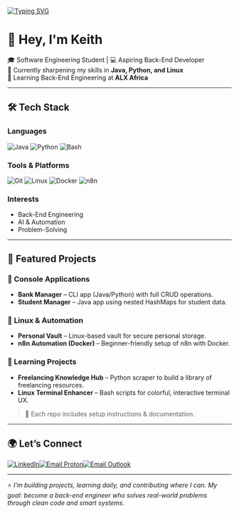 <!-- Animated Typing Banner -->
[![Typing SVG](https://readme-typing-svg.herokuapp.com?size=24&duration=4000&color=36BCF7&lines=Continuous+Learner)](https://git.io/typing-svg)

# 👋 Hey, I'm Keith

🎓 Software Engineering Student | 💻 Aspiring Back-End Developer  
🚀 Currently sharpening my skills in **Java, Python, and Linux**  
🌱 Learning Back-End Engineering at **ALX Africa**  

---

## 🛠️ Tech Stack

### Languages
![Java](https://img.shields.io/badge/Java-ED8B00?style=for-the-badge&logo=openjdk&logoColor=white)
![Python](https://img.shields.io/badge/Python-3776AB?style=for-the-badge&logo=python&logoColor=white)
![Bash](https://img.shields.io/badge/Bash-4EAA25?style=for-the-badge&logo=gnu-bash&logoColor=white)

### Tools & Platforms
![Git](https://img.shields.io/badge/Git-F05032?style=for-the-badge&logo=git&logoColor=white)
![Linux](https://img.shields.io/badge/Linux-FCC624?style=for-the-badge&logo=linux&logoColor=black)
![Docker](https://img.shields.io/badge/Docker-2496ED?style=for-the-badge&logo=docker&logoColor=white)
![n8n](https://img.shields.io/badge/n8n-1E90FF?style=for-the-badge&logo=n8n&logoColor=white)

### Interests
- Back-End Engineering  
- AI & Automation  
- Problem-Solving  

---

## 📌 Featured Projects

### 🔹 Console Applications
- **Bank Manager** – CLI app (Java/Python) with full CRUD operations.  
- **Student Manager** – Java app using nested HashMaps for student data.  

### 🔹 Linux & Automation
- **Personal Vault** – Linux-based vault for secure personal storage.  
- **n8n Automation (Docker)** – Beginner-friendly setup of n8n with Docker.  

### 🔹 Learning Projects
- **Freelancing Knowledge Hub** – Python scraper to build a library of freelancing resources.  
- **Linux Terminal Enhancer** – Bash scripts for colorful, interactive terminal UX.  

> 📸 Each repo includes setup instructions & documentation.  

---
<!-- 
## 📊 GitHub Stats  

![Keith's GitHub stats](https://github-readme-stats.vercel.app/api?username=KiplagatKeith&show_icons=true&theme=radical)  
![Top Langs](https://github-readme-stats.vercel.app/api/top-langs/?username=KiplagatKeith&layout=compact&theme=radical)  
![GitHub Streak](https://streak-stats.demolab.com?user=KiplagatKeith&theme=radical&border_radius=5)  

--->

## 🌍 Let’s Connect  

[![LinkedIn](https://img.shields.io/badge/LinkedIn-0077B5?style=for-the-badge&logo=linkedin&logoColor=white)](https://www.linkedin.com/in/keith-845801291)[![Email Proton](https://img.shields.io/badge/Email-8B89CC?style=for-the-badge&logo=protonmail&logoColor=white)](mailto:kiplagatkeith@proton.me)[![Email Outlook](https://img.shields.io/badge/Outlook-0078D4?style=for-the-badge&logo=microsoftoutlook&logoColor=white)](mailto:kiplagatkeith@outlook.com)  

---

⭐️ *I’m building projects, learning daily, and contributing where I can. My goal: become a back-end engineer who solves real-world problems through clean code and smart systems.*
